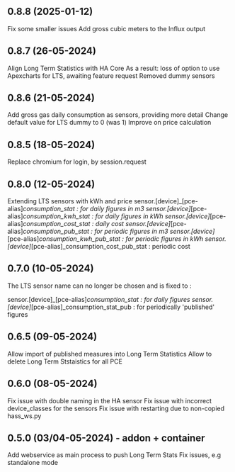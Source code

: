 ## 0.8.8 (2025-01-12)
Fix some smaller issues
Add gross cubic meters to the Influx output

## 0.8.7 (26-05-2024)
Align Long Term Statistics with HA Core
As a result: loss of option to use Apexcharts for LTS, awaiting feature request
Removed dummy sensors

## 0.8.6 (21-05-2024)
Add gross gas daily consumption as sensors, providing more detail
Change default value for LTS dummy to 0 (was 1)
Improve on price calculation

## 0.8.5 (18-05-2024)
Replace chromium for login, by session.request

## 0.8.0 (12-05-2024)
Extending LTS sensors with kWh and price
sensor.[device]_[pce-alias]_consumption_stat : for daily figures in m3
sensor.[device]_[pce-alias]_consumption_kwh_stat : for daily figures in kWh
sensor.[device]_[pce-alias]_consumption_cost_stat : daily cost
sensor.[device]_[pce-alias]_consumption_pub_stat : for periodic figures in m3
sensor.[device]_[pce-alias]_consumption_kwh_pub_stat : for periodic figures in kWh
sensor.[device]_[pce-alias]_consumption_cost_pub_stat : periodic cost

## 0.7.0 (10-05-2024)
The LTS sensor name can no longer be chosen and is fixed to :

sensor.[device]_[pce-alias]_consumption_stat : for daily figures
sensor.[device]_[pce-alias]_consumption_stat_pub : for periodically 'published' figures 

## 0.6.5 (09-05-2024)

Allow import of published measures into Long Term Statistics
Allow to delete Long Term Ststaistics for all PCE
  
## 0.6.0 (08-05-2024)

Fix issue with double naming in the HA sensor
Fix issue with incorrect device_classes for the sensors
Fix issue with restarting due to non-copied hass_ws.py

## 0.5.0 (03/04-05-2024) - addon + container

Add webservice as main process to push Long Term Stats
Fix issues, e.g standalone mode



